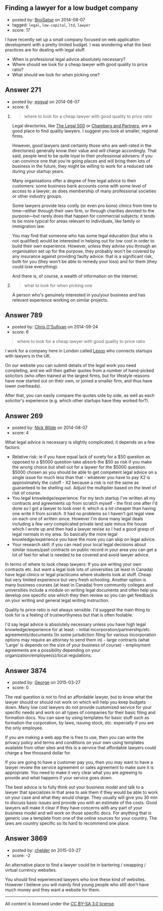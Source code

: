 ## Finding a lawyer for a low budget company

- posted by: [BroiSatse](https://stackexchange.com/users/2706802/broisatse) on 2014-08-07
- tagged: `legal`, `low-capital`, `ltd`, `lawyer`
- score: 17

<p>I have recently set up a small company focused on web application development with a pretty limited budget. I was wondering what the best practices are for dealing with legal stuff.</p>

<ul>
<li>When is professional legal advice absolutely necessary?</li>
<li>Where should we look for a cheap lawyer with good quality to price ratio?</li>
<li>What should we look for when picking one?</li>
</ul>



## Answer 271

- posted by: [eggyal](https://stackexchange.com/users/310184/eggyal) on 2014-08-07
- score: 6

<ol>
<li><blockquote>
  <p>where to look for a cheap lawyer with good quality to price ratio</p>
</blockquote>

<p>Legal directories, like <a href="http://www.legal500.com/">The Legal 500</a> or <a href="http://www.chambersandpartners.com/">Chambers and Partners</a>, are a good place to find quality lawyers.  I suggest you look at smaller, regional firms.</p>

<p>However, good lawyers (and certainly those who are well-rated in the directories) generally  know their value and will charge accordingly.  That said, people tend to be quite loyal to their professional advisers: if you can convince one that you're going places and will bring them lots of business in the future, they might be willing to work for a reduced rate during your startup years.</p>

<p>Many organisations offer a degree of free legal advice to their customers: some business bank accounts come with some level of access to a lawyer; as does membership of many professional societies or other industry groups.</p>

<p>Some lawyers provide less costly (or even pro bono) clinics from time to time&mdash;either through their own firm, or through charities devoted to the purpose&mdash;but rarely does that happen for commercial subjects: it tends to be more typical for areas relevant to individuals, like family or immigration law.</p>

<p>You may find that someone who has some legal education (but who is not qualified) would be interested in helping out for low cost in order to build their own experience.  However, unless they advise you through an organisation set up for the purpose, they probably won't be covered by any insurance against providing faulty advice: that is a significant risk, both for you (they won't be able to remedy your loss) and for them (they could lose everything).</p>

<p>And there is, of course, a wealth of information on the Internet.</p></li>
<li><blockquote>
  <p>what to look for when picking one</p>
</blockquote>

<p>A person who's genuinely interested in you/your business and has relevant experience working on similar projects.</p></li>
</ol>



## Answer 789

- posted by: [Chris O'Sullivan](https://stackexchange.com/users/49793/chris-o-sullivan) on 2014-09-24
- score: 6

<blockquote>
  <p>where to look for a cheap lawyer with good quality to price ratio</p>
</blockquote>

<p>I work for a company here in London called <a href="https://www.lexoo.co.uk" rel="nofollow">Lexoo</a> who connects startups with lawyers in the UK. </p>

<p>On our website you can submit details of the legal work you need completing, and we will then gather quotes from a number of hand-picked solicitors (who often trained at the largest firms, but for lifestyle reasons have now started out on their own, or joined a smaller firm, and thus have lower overheads). </p>

<p>After that, you can easily compare the quotes side by side, as well as each solicitor's experience (e.g. which other startups have they worked for?).</p>



## Answer 269

- posted by: [Nick Wilde](https://stackexchange.com/users/454046/nick-wilde) on 2014-08-07
- score: 4

<p>What legal advice is necessary is slightly complicated; it depends on a few factors:</p>

<ul>
<li>Relative risk: ie if you have equal lack of surety for a $50 question as opposed to a $5000 question take absorb the $50 as risk if you make the wrong choice but shell out for a laywer for the $5000 question. $5000 chosen as you should be able to get competent legal advice on a single issue for much less than that - whatever you have to pay X2 is approximately the cutoff - X2 because a risk is not the same as guaranteed to be shelling out. Adjust the multiplier based on the level of risk of course.</li>
<li>You legal knowledge/experience: For my tech startup I've written all my contracts and agreements up from scratch myself - the first one after I'd done so I got a lawyer to look over it: which is a <em>lot</em> cheaper than having one write it from scratch. It had no problems so I haven't got legal view on each one of written since. However I'm done many legal deals including a few <em>very</em> complicated private land sale minus the house which I wrote up and then had a lawyer revise so I had a good grasp of legal normals in my area. So basically the more legal knowledge/experience you have the more you can skip on legal advice.</li>
<li>Your research skill: if you can read your local legal decisions about similar issues/past contracts on public record in your area you can get a lot of feel for what is needed to be covered and avoid lawyer advice.</li>
</ul>

<p>In terms of where to look cheap lawyers: If you are writing your own contracts etc. but want a legal look lots of universities (at least in Canada) have legal clinics or legal practicums where students look at stuff. Cheap but very limited experience but very fresh schooling. Another option is many business courses (at least in Canada) from community colleges and universities include a module on writing legal documents and often help you develop one specific one which they then review so you can get feedback on your writing and general legal writing instruction.</p>

<p>Quality to price ratio is not always sensible. I'd suggest the main thing to look for is a feeling of trustworthyness but that is often foolable.</p>

<p>I'd say legal advice is absolutely necessary unless you have high legal knowledge/experience for at least:
- initial incorporation/partnership/etc. agreements/documents (In some jurisdiction filing for various incorporation options may require an attorney to send them in)
- large contracts (what 'Large' is depends on the size of your business of course)
- employment agreements are a possibility depending on your organization/employee(s)/local regulations.</p>



## Answer 3874

- posted by: [George](https://stackexchange.com/users/3516499/george) on 2015-03-27
- score: 0

<p>The real question is not to find an affordable lawyer, but to know what the lawyer should or should not work on which will help you keep budgets down.  Many low cost lawyers do not provide customized service for your specific needs and work on all types of companies for their basic filing and formation docs.  You can save by using templates for basic stuff such as formation the corporation, by laws, issuing stock, etc. especially if you are the only employee.</p>

<p>If you are making a web app the is free to use, then you can write the privacy policy and terms and conditions on your own using templates available from other sites and this is a service that affordable lawyers could charge a few thousand dollar for.</p>

<p>If you are going to have a customer pay you, then you may want to have a lawyer review the service agreement or sales agreement to make sure it is appropriate.  You need to make it very clear what you are agreeing to provide and what happens if your service goes down.</p>

<p>The best advice is to fully think out your business model and talk to a lawyer that specializes in that area to ask them if they would be able to work on your case and what they would charge.  They usually will give you 30 min to discuss basic issues and provide you with an estimate of the costs.  Good lawyers will make it clear if they have concerns with any part of your business model and will work on those specific docs.  For anything that is generic use a template from one of the online sources for your country.  The laws are country specific so its hard to recommend one place.</p>



## Answer 3869

- posted by: [chelder](https://stackexchange.com/users/1234525/chelder) on 2015-03-27
- score: -2

<p>An alternative place to find a lawyer could be in bartering / swapping / virtual currency websites. </p>

<p>You should find experienced lawyers who love these kind of websites. However I believe you will mainly find young people who still don't have much money and they want a website for them.</p>




---

All content is licensed under the [CC BY-SA 3.0 license](https://creativecommons.org/licenses/by-sa/3.0/).
